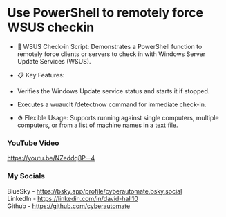 # Use PowerShell to remotely force WSUS checkin

- 🔧 WSUS Check-in Script: Demonstrates a PowerShell function to remotely force clients or servers to check in with Windows Server Update Services (WSUS).

- 📋 Key Features:
- Verifies the Windows Update service status and starts it if stopped.
- Executes a wuauclt /detectnow command for immediate check-in.

- ⚙️ Flexible Usage: Supports running against single computers, multiple computers, or from a list of machine names in a text file.

### YouTube Video ###
https://youtu.be/NZeddq8P--4

### My Socials ###
BlueSky - https://bsky.app/profile/cyberautomate.bsky.social<br/>
LinkedIn - https://linkedin.com/in/david-hall10 <br/>
Github - https://github.com/cyberautomate
